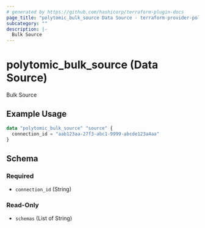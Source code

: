 ```yaml
---
# generated by https://github.com/hashicorp/terraform-plugin-docs
page_title: "polytomic_bulk_source Data Source - terraform-provider-polytomic"
subcategory: ""
description: |-
  Bulk Source
---
```


# polytomic_bulk_source (Data Source)

Bulk Source

## Example Usage

```terraform
data "polytomic_bulk_source" "source" {
  connection_id = "aab123aa-27f3-abc1-9999-abcde123a4aa"
}
```

<!-- schema generated by tfplugindocs -->
## Schema

### Required

- `connection_id` (String)

### Read-Only

- `schemas` (List of String)


